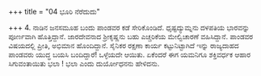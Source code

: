 +++
title = "04 ಭೂರಿ ನೆರೆದುದು"

+++
4. ನಾಡಿನ ಜನಸಮೂಹ ಬಂದು ಪಾಂಡವರ ಕಡೆ ಸೇರಿಕೊಂಡಿದೆ. ಧೃಷ್ಟದ್ಯುಮ್ನನು ದಳಪತಿಯ ಭಾರವನ್ನು ಪೂರ್ಣವಾಗಿ ಹೊತ್ತಿದ್ದಾನೆ. ಜಾರದೇವನಾದ ಶ್ರೀಕೃಷ್ಣನು ಬಹು ಎಚ್ಚರಿಕೆಯ ಮೇಲ್ವಿಚಾರಣೆ ವಹಿಸಿದ್ದಾನೆ. ಪಾಂಡವರ ವಿಷಯದಲ್ಲಿ ಪ್ರೀತಿ, ಅಭಿಮಾನ ಹೊಂದಿದ್ದಾನೆ. ಸೈನಿಕರ ರಕ್ಷಣಾ ಕಾರ್ಯ ಕಟ್ಟುನಿಟ್ಟಾಗಿದೆ ಇನ್ನು ರಾಜ್ಯದಾಹದ ಪಾಂಡವರು ಯುದ್ಧ ಬಯಸಿ ಬಂದಿದ್ದಾರೆ! ಒಳ್ಳೆಯದೇ ಆಯಿತು. ಏಕೆಂದರೆ ಈಗ ಯಮನಿಗೂ ಶಕ್ತಿವರ್ಧಕ ಆಹಾರ ಸಿಗುವಂತಾಯಿತು ಭಲಾ ! ಭಲಾ ಎಂದು ದುರ್ಯೋಧನನು ಹೇಳಿದನು.
